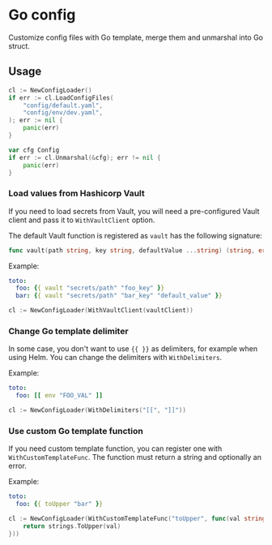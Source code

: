 # Go config

Customize config files with Go template, merge them and unmarshal into Go struct.

## Usage

```go
cl := NewConfigLoader()
if err := cl.LoadConfigFiles(
	"config/default.yaml", 
	"config/env/dev.yaml",
); err := nil {
	panic(err)
}

var cfg Config
if err := cl.Unmarshal(&cfg); err != nil {
	panic(err)
}
```

### Load values from Hashicorp Vault

If you need to load secrets from Vault, you will need a pre-configured Vault client and 
pass it to `WithVaultClient` option.

The default Vault function is registered as `vault` has the following signature:

```go
func vault(path string, key string, defaultValue ...string) (string, error) {}
```

Example:

```yaml
toto:
  foo: {{ vault "secrets/path" "foo_key" }}
  bar: {{ vault "secrets/path" "bar_key" "default_value" }}
```

```go
cl := NewConfigLoader(WithVaultClient(vaultClient))
```

### Change Go template delimiter

In some case, you don't want to use `{{ }}` as delimiters, for example when using Helm. You can change 
the delimiters with `WithDelimiters`.

Example:

```yaml
toto:
  foo: [[ env "FOO_VAL" ]]
```

```go
cl := NewConfigLoader(WithDelimiters("[[", "]]"))
```

### Use custom Go template function

If you need custom template function, you can register one with `WithCustomTemplateFunc`. The function 
must return a string and optionally an error.

Example:

```yaml
toto:
  foo: {{ toUpper "bar" }}
```

```go
cl := NewConfigLoader(WithCustomTemplateFunc("toUpper", func(val string) string {
	return strings.ToUpper(val)
}))
```
